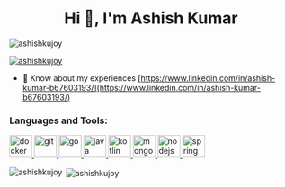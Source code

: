 <h1 align="center">Hi 👋, I'm Ashish Kumar</h1>

<p align="left"> <img src="https://komarev.com/ghpvc/?username=ashishkujoy&label=Profile%20views&color=0e75b6&style=flat" alt="ashishkujoy" /> </p>

<p align="left"> <a href="https://github.com/ryo-ma/github-profile-trophy"><img src="https://github-profile-trophy.vercel.app/?username=ashishkujoy" alt="ashishkujoy" /></a> </p>

- 📄 Know about my experiences [https://www.linkedin.com/in/ashish-kumar-b67603193/](https://www.linkedin.com/in/ashish-kumar-b67603193/)


<h3 align="left">Languages and Tools:</h3>
<p align="left">
        <a href="https://www.docker.com/" target="_blank"> <img
                src="https://www.vectorlogo.zone/logos/docker/docker-icon.svg"
                alt="docker" width="40" height="40" />
        </a>
        <a href="https://git-scm.com/" target="_blank"> <img
                src="https://www.vectorlogo.zone/logos/git-scm/git-scm-icon.svg" alt="git" width="40" height="40" />
        </a>
        <a href="https://golang.org" target="_blank"> <img
                src="https://www.vectorlogo.zone/logos/golang/golang-icon.svg" alt="go" width="40"
                height="40" />
        </a>
        <a href="https://www.java.com" target="_blank"> <img
                src="https://www.vectorlogo.zone/logos/java/java-icon.svg" alt="java"
                width="40" height="40" />
        </a>
        <a href="https://kotlinlang.org" target="_blank"> <img
                src="https://www.vectorlogo.zone/logos/kotlin/kotlin-icon.svg" alt="kotlin" width="40"
                height="40" />
        </a>
        <a href="https://www.mongodb.com/" target="_blank"> <img
                src="https://www.vectorlogo.zone/logos/mongodb/mongodb-icon.svg"
                alt="mongodb" width="40" height="40" />
        </a>
        <a href="https://nodejs.org" target="_blank"> <img
                src="https://www.vectorlogo.zone/logos/nodejs/nodejs-icon.svg"
                alt="nodejs" width="40" height="40" />
        </a>
        <a href="https://spring.io/" target="_blank"> <img
                src="https://www.vectorlogo.zone/logos/springio/springio-icon.svg" alt="spring" width="40"
                height="40" />
        </a>

<p><img align="left" src="https://github-readme-stats.vercel.app/api/top-langs?username=ashishkujoy&show_icons=true&locale=en&layout=compact" alt="ashishkujoy" /></p>

<p>&nbsp;<img align="center" src="https://github-readme-stats.vercel.app/api?username=ashishkujoy&show_icons=true&locale=en" alt="ashishkujoy" /></p>

